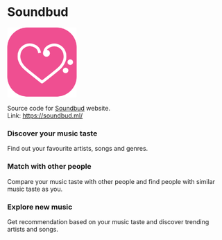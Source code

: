 # Soundbud
<img src=app/static/img/apple-touch-icon.png width="160">

Source code for [Soundbud](https://soundbud.ml/) website.\
Link: https://soundbud.ml/

### Discover your music taste
Find out your favourite artists, songs and genres.

### Match with other people
Compare your music taste with other people and find people with similar music taste as you.

### Explore new music
Get recommendation based on your music taste and discover trending artists and songs.
